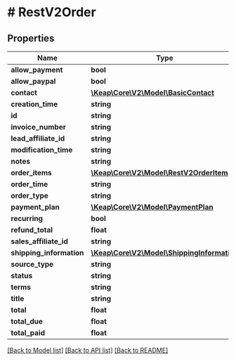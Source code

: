 # # RestV2Order

## Properties

Name | Type | Description | Notes
------------ | ------------- | ------------- | -------------
**allow_payment** | **bool** |  | [optional]
**allow_paypal** | **bool** |  | [optional]
**contact** | [**\Keap\Core\V2\Model\BasicContact**](BasicContact.md) |  | [optional]
**creation_time** | **string** |  | [optional]
**id** | **string** |  | [optional]
**invoice_number** | **string** |  | [optional]
**lead_affiliate_id** | **string** |  | [optional]
**modification_time** | **string** |  | [optional]
**notes** | **string** |  | [optional]
**order_items** | [**\Keap\Core\V2\Model\RestV2OrderItem[]**](RestV2OrderItem.md) |  | [optional]
**order_time** | **string** |  | [optional]
**order_type** | **string** |  | [optional]
**payment_plan** | [**\Keap\Core\V2\Model\PaymentPlan**](PaymentPlan.md) |  | [optional]
**recurring** | **bool** |  | [optional]
**refund_total** | **float** |  | [optional]
**sales_affiliate_id** | **string** |  | [optional]
**shipping_information** | [**\Keap\Core\V2\Model\ShippingInformation**](ShippingInformation.md) |  | [optional]
**source_type** | **string** |  | [optional]
**status** | **string** |  | [optional]
**terms** | **string** |  | [optional]
**title** | **string** |  | [optional]
**total** | **float** |  | [optional]
**total_due** | **float** |  | [optional]
**total_paid** | **float** |  | [optional]

[[Back to Model list]](../../README.md#models) [[Back to API list]](../../README.md#endpoints) [[Back to README]](../../README.md)
